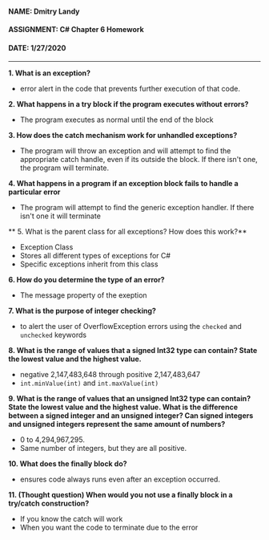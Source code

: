 #### NAME: Dmitry Landy 
#### ASSIGNMENT: C# Chapter 6 Homework 
#### DATE: 1/27/2020
---
**1. What is an exception?**

- error alert in the code that prevents further execution of that code.

**2. What happens in a try block if the program executes without errors?**

- The program executes as normal until the end of the block

**3. How does the catch mechanism work for unhandled exceptions?**

- The program will throw an exception and will attempt to find the appropriate catch handle, even if its outside the block. If there isn't one, the program will terminate.

**4. What happens in a program if an exception block fails to handle a particular error**

- The program will attempt to find the generic exception handler. If there isn't one it will terminate

** 5. What is the parent class for all exceptions? How does this work?**

- Exception Class
- Stores all different types of exceptions for C#
- Specific exceptions inherit from this class

**6. How do you determine the type of an error?**

- The message property of the exeption

**7. What is the purpose of integer checking?**

- to alert the user of OverflowException errors using the ```checked``` and ```unchecked``` keywords

**8. What is the range of values that a signed Int32 type can contain? State the lowest value and the highest value.**

- negative 2,147,483,648 through positive 2,147,483,647
- ```int.minValue(int)``` and ```int.maxValue(int)```

**9. What is the range of values that an unsigned Int32 type can contain? State the lowest value and the highest value. What is the difference between a signed integer and an unsigned integer? Can signed integers and unsigned integers represent the same amount of numbers?**

- 0 to 4,294,967,295.
- Same number of integers, but they are all positive.

**10. What does the finally block do?**

- ensures code always runs even after an exception occurred.

**11. (Thought question) When would you not use a finally block in a try/catch construction?**

- If you know the catch will work
- When you want the code to terminate due to the error
